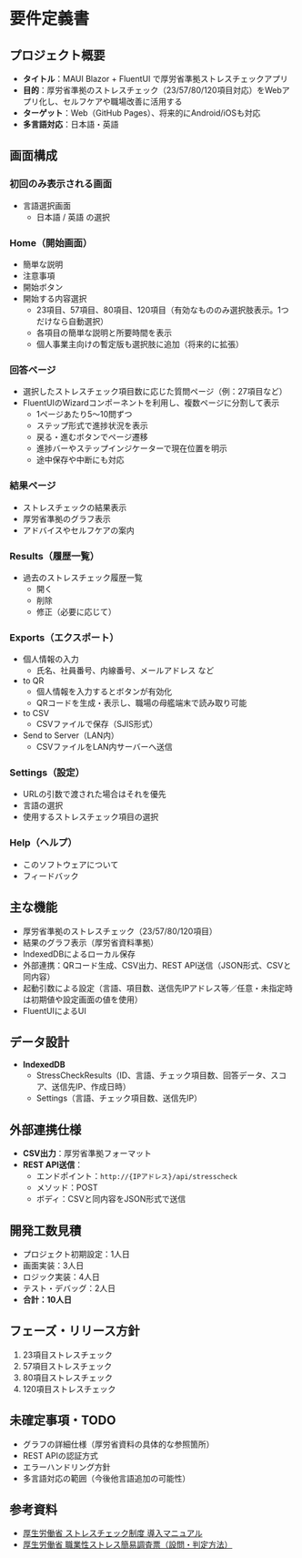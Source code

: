 # 要件定義書

## プロジェクト概要

- **タイトル**：MAUI Blazor + FluentUI で厚労省準拠ストレスチェックアプリ
- **目的**：厚労省準拠のストレスチェック（23/57/80/120項目対応）をWebアプリ化し、セルフケアや職場改善に活用する
- **ターゲット**：Web（GitHub Pages）、将来的にAndroid/iOSも対応
- **多言語対応**：日本語・英語

## 画面構成

### 初回のみ表示される画面
- 言語選択画面
  - 日本語 / 英語 の選択

### Home（開始画面）
- 簡単な説明
- 注意事項
- 開始ボタン
- 開始する内容選択
  - 23項目、57項目、80項目、120項目（有効なもののみ選択肢表示。1つだけなら自動選択）
  - 各項目の簡単な説明と所要時間を表示
  - 個人事業主向けの暫定版も選択肢に追加（将来的に拡張）

### 回答ページ
- 選択したストレスチェック項目数に応じた質問ページ（例：27項目など）
- FluentUIのWizardコンポーネントを利用し、複数ページに分割して表示
  - 1ページあたり5～10問ずつ
  - ステップ形式で進捗状況を表示
  - 戻る・進むボタンでページ遷移
  - 進捗バーやステップインジケーターで現在位置を明示
  - 途中保存や中断にも対応

### 結果ページ
- ストレスチェックの結果表示
- 厚労省準拠のグラフ表示
- アドバイスやセルフケアの案内

### Results（履歴一覧）
- 過去のストレスチェック履歴一覧
  - 開く
  - 削除
  - 修正（必要に応じて）

### Exports（エクスポート）
- 個人情報の入力
  - 氏名、社員番号、内線番号、メールアドレス など
- to QR
  - 個人情報を入力するとボタンが有効化
  - QRコードを生成・表示し、職場の母艦端末で読み取り可能
- to CSV
  - CSVファイルで保存（SJIS形式）
- Send to Server（LAN内）
  - CSVファイルをLAN内サーバーへ送信

### Settings（設定）
- URLの引数で渡された場合はそれを優先
- 言語の選択
- 使用するストレスチェック項目の選択

### Help（ヘルプ）
- このソフトウェアについて
- フィードバック

## 主な機能

- 厚労省準拠のストレスチェック（23/57/80/120項目）
- 結果のグラフ表示（厚労省資料準拠）
- IndexedDBによるローカル保存
- 外部連携：QRコード生成、CSV出力、REST API送信（JSON形式、CSVと同内容）
- 起動引数による設定（言語、項目数、送信先IPアドレス等／任意・未指定時は初期値や設定画面の値を使用）
- FluentUIによるUI

## データ設計

- **IndexedDB**
  - StressCheckResults（ID、言語、チェック項目数、回答データ、スコア、送信先IP、作成日時）
  - Settings（言語、チェック項目数、送信先IP）

## 外部連携仕様

- **CSV出力**：厚労省準拠フォーマット
- **REST API送信**：
  - エンドポイント：`http://{IPアドレス}/api/stresscheck`
  - メソッド：POST
  - ボディ：CSVと同内容をJSON形式で送信

## 開発工数見積

- プロジェクト初期設定：1人日
- 画面実装：3人日
- ロジック実装：4人日
- テスト・デバッグ：2人日
- **合計：10人日**

## フェーズ・リリース方針

1. 23項目ストレスチェック
2. 57項目ストレスチェック
3. 80項目ストレスチェック
4. 120項目ストレスチェック

## 未確定事項・TODO

- グラフの詳細仕様（厚労省資料の具体的な参照箇所）
- REST APIの認証方式
- エラーハンドリング方針
- 多言語対応の範囲（今後他言語追加の可能性）

## 参考資料

- [厚生労働省 ストレスチェック制度 導入マニュアル](https://www.mhlw.go.jp/bunya/roudoukijun/anzeneisei12/pdf/150709-1.pdf)
- [厚生労働省 職業性ストレス簡易調査票（設問・判定方法）](https://www.mhlw.go.jp/content/000533925.pdf) 